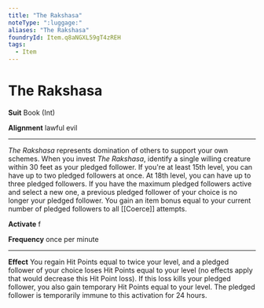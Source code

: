 ```yaml
---
title: "The Rakshasa"
noteType: ":luggage:"
aliases: "The Rakshasa"
foundryId: Item.q8aNGXL59gT4zREH
tags:
  - Item
---
```


# The Rakshasa

**Suit** Book (Int)

**Alignment** lawful evil

* * *

_The Rakshasa_ represents domination of others to support your own schemes. When you invest _The Rakshasa_, identify a single willing creature within 30 feet as your pledged follower. If you're at least 15th level, you can have up to two pledged followers at once. At 18th level, you can have up to three pledged followers. If you have the maximum pledged followers active and select a new one, a previous pledged follower of your choice is no longer your pledged follower. You gain an item bonus equal to your current number of pledged followers to all [[Coerce]] attempts.

**Activate** f

**Frequency** once per minute

* * *

**Effect** You regain Hit Points equal to twice your level, and a pledged follower of your choice loses Hit Points equal to your level (no effects apply that would decrease this Hit Point loss). If this loss kills your pledged follower, you also gain temporary Hit Points equal to your level. The pledged follower is temporarily immune to this activation for 24 hours.
